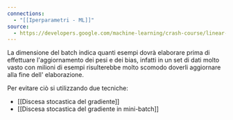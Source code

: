 ```yaml
---
connections:
  - "[[Iperparametri - ML]]"
source:
  - https://developers.google.com/machine-learning/crash-course/linear-regression/hyperparameters?hl=it
---
```

La dimensione del batch indica quanti esempi dovrà elaborare prima di effettuare l'aggiornamento dei pesi e dei bias, infatti in un set di dati molto vasto con milioni di esempi risulterebbe molto scomodo doverli aggiornare alla fine dell' elaborazione.

Per evitare ciò si utilizzando due tecniche:
- [[Discesa stocastica del gradiente]]
- [[Discesa stocastica del gradiente in mini-batch]]